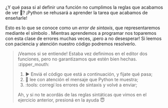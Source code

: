 ¿Y qué pasa si al definir una función no cumplimos la reglas que acabamos de ver :speak_no_evil:? ¡Python se rehusará a aprender la tarea que acabamos de enseñarle! 

Esto es lo que se conoce como un _error de sintaxis_, que representaremos mediante el símbolo <i class="fas fa-minus-circle text-broken"></i>. Mientras aprendemos a programar nos toparemos con esta clase de errores muchas veces, ¡pero a no desesperar! Si leemos con paciencia y atención nuestro código podremos resolverlo.

> ¡Veamos si se entiende! Estaba vez definimos en el editor dos funciones, pero no garantizamos que estén bien hechas. :zipper_mouth:
> 
> 1. :arrow_forward: Enviá el código que está a continuación, y fijate qué pasa;
> 2. :eyes: lee con atención el mensaje que Python te muestra;
> 3. :tools: corregí los errores de sintaxis y volvé a enviar;
> 
> Ah, y si no te acordás de las reglas sintáticas que vimos en el ejercicio anterior, presioná en la ayuda :innocent: 

